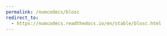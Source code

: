 ```yaml
---
permalink: /numcodecs/blosc
redirect_to:
  - https://numcodecs.readthedocs.io/en/stable/blosc.html
---
```

